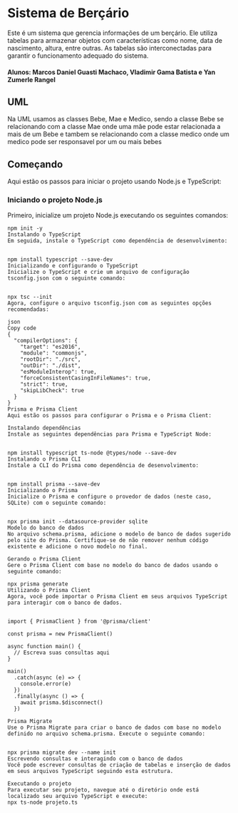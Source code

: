 
# Sistema de Berçário

Este é um sistema que gerencia informações de um berçário. Ele utiliza tabelas para armazenar objetos com características como nome, data de nascimento, altura, entre outras. As tabelas são interconectadas para garantir o funcionamento adequado do sistema.
#### Alunos: Marcos Daniel Guasti Machaco, Vladimir Gama Batista e Yan Zumerle Rangel

## UML
Na UML usamos as classes Bebe, Mae e Medico, sendo a classe Bebe se relacionando com a classe Mae onde uma mãe pode estar relacionada a mais de um Bebe e tambem se relacionando com a classe medico onde um medico pode ser responsavel por um ou mais bebes

## Começando

Aqui estão os passos para iniciar o projeto usando Node.js e TypeScript:

### Iniciando o projeto Node.js

Primeiro, inicialize um projeto Node.js executando os seguintes comandos:

```
npm init -y
Instalando o TypeScript
Em seguida, instale o TypeScript como dependência de desenvolvimento:


npm install typescript --save-dev
Inicializando e configurando o TypeScript
Inicialize o TypeScript e crie um arquivo de configuração tsconfig.json com o seguinte comando:


npx tsc --init
Agora, configure o arquivo tsconfig.json com as seguintes opções recomendadas:

json
Copy code
{
  "compilerOptions": {
    "target": "es2016",
    "module": "commonjs",
    "rootDir": "./src",
    "outDir": "./dist",
    "esModuleInterop": true,
    "forceConsistentCasingInFileNames": true,
    "strict": true,
    "skipLibCheck": true
  }
}
Prisma e Prisma Client
Aqui estão os passos para configurar o Prisma e o Prisma Client:

Instalando dependências
Instale as seguintes dependências para Prisma e TypeScript Node:


npm install typescript ts-node @types/node --save-dev
Instalando o Prisma CLI
Instale a CLI do Prisma como dependência de desenvolvimento:


npm install prisma --save-dev
Inicializando o Prisma
Inicialize o Prisma e configure o provedor de dados (neste caso, SQLite) com o seguinte comando:


npx prisma init --datasource-provider sqlite
Modelo do banco de dados
No arquivo schema.prisma, adicione o modelo de banco de dados sugerido pelo site do Prisma. Certifique-se de não remover nenhum código existente e adicione o novo modelo no final.

Gerando o Prisma Client
Gere o Prisma Client com base no modelo do banco de dados usando o seguinte comando:

npx prisma generate
Utilizando o Prisma Client
Agora, você pode importar o Prisma Client em seus arquivos TypeScript para interagir com o banco de dados.


import { PrismaClient } from '@prisma/client'

const prisma = new PrismaClient()

async function main() {
  // Escreva suas consultas aqui
}

main()
  .catch(async (e) => {
    console.error(e)
  })
  .finally(async () => {
    await prisma.$disconnect()
  })

Prisma Migrate
Use o Prisma Migrate para criar o banco de dados com base no modelo definido no arquivo schema.prisma. Execute o seguinte comando:


npx prisma migrate dev --name init
Escrevendo consultas e interagindo com o banco de dados
Você pode escrever consultas de criação de tabelas e inserção de dados em seus arquivos TypeScript seguindo esta estrutura.

Executando o projeto
Para executar seu projeto, navegue até o diretório onde está localizado seu arquivo TypeScript e execute:
npx ts-node projeto.ts


